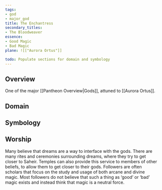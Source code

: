 ```yaml
---
tags:
- god
- major_god
title: The Enchantress
secondary_titles:
- The Bloodweaver
essence:
- Good Magic
- Bad Magic
plane: ![["Aurora Ortus"]]

todo: Populate sections for domain and symbology
---
```

## Overview
One of the major [[Pantheon Overview|Gods]], attuned to [[Aurora Ortus]].
## Domain

## Symbology

## Worship
Many believe that dreams are a way to interface with the gods. There are many rites and ceremonies surrounding dreams, where they try to get closer to Saheir. Temples can also provide this service to members of other beliefs, to allow them to get closer to their gods. Followers are often scholars that focus on the study and usage of both arcane and divine magic. Most followers do not believe that such a thing as ‘good’ or ‘bad’ magic exists and instead think that magic is a neutral force.
